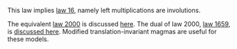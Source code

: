 This law implies [law 16](https://teorth.github.io/equational_theories/implications/?16), namely left multiplications are involutions.

The equivalent [law 2000](https://teorth.github.io/equational_theories/implications/?2000) is discussed [here](https://leanprover.zulipchat.com/#narrow/stream/458659-Equational/topic/Hard.20problems.20and.20negative.20results).  The dual of law 2000, [law 1659](https://teorth.github.io/equational_theories/implications/?1659), is [discussed here](https://leanprover.zulipchat.com/#narrow/stream/458659-Equational/topic/Equation.202126). Modified translation-invariant magmas are useful for these models.
